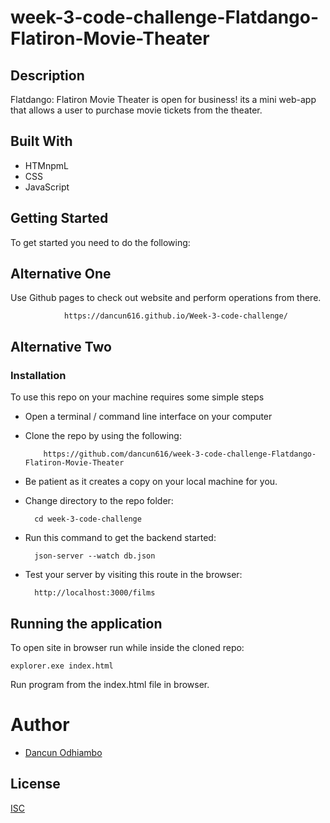 # week-3-code-challenge-Flatdango-Flatiron-Movie-Theater

## Description
Flatdango: Flatiron Movie Theater is open for business! its a mini web-app that allows a user to purchase movie tickets from the
theater.

## Built With
- HTMnpmL
- CSS
- JavaScript

## Getting Started
To get started you need to do the following:

## Alternative One
Use Github pages to check out website and perform operations from there.

                https://dancun616.github.io/Week-3-code-challenge/


## Alternative Two
### Installation
To use this repo on your machine requires some simple steps

- Open a terminal / command line interface on your computer

- Clone the repo by using the following:

          https://github.com/dancun616/week-3-code-challenge-Flatdango-Flatiron-Movie-Theater

- Be patient as it creates a copy on your local machine for you.

- Change directory to the repo folder:

        cd week-3-code-challenge

- Run this command to get the backend started:

        json-server --watch db.json
- Test your server by visiting this route in the browser:

        http://localhost:3000/films


## Running the application
To open site in browser run while inside the cloned repo:

    explorer.exe index.html

Run program from the index.html file in browser.


# Author
- [Dancun Odhiambo](https://www.github.com/dancun616)

## License

[ISC](https://choosealicense.com/licenses/isc/)
